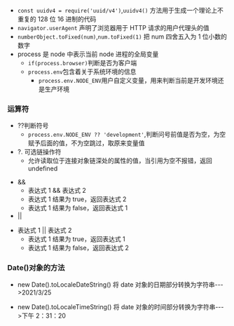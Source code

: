 - `const uuidv4 = require('uuid/v4')`,`uuidv4()` 方法用于生成一个理论上不重复的 128 位 16 进制的代码
- `navigator.userAgent` 声明了浏览器用于 HTTP 请求的用户代理头的值
- `numberObject.toFixed(num)`,`num.toFixed(1)` 把 num 四舍五入为 1 位小数的数字
- process 是 node 中表示当前 node 进程的全局变量
  - `if(process.browser)`判断是否为客户端
  - `process.env`包含着关于系统环境的信息
    - `process.env.NODE_ENV`用户自定义变量，用来判断当前是开发环境还是生产环境

### 运算符

- ??判断符号
  - `process.env.NODE_ENV ?? 'development'`,判断问号前值是否为空，为空赋予后面的值，不为空跳过，取原来变量值
- ?. 可选链操作符
  - 允许读取位于连接对象链深处的属性的值，当引用为空不报错，返回 undefined

* &&
  - 表达式 1 && 表达式 2
  - 表达式 1 结果为 true，返回表达式 2
  * 表达式 1 结果为 false，返回表达式 1
* ||

- 表达式 1 || 表达式 2
  - 表达式 1 结果为 true，返回表达式 1
  * 表达式 1 结果为 false，返回表达式 2

### Date()对象的方法

- new Date().toLocaleDateString() 将 date 对象的日期部分转换为字符串--->2021/3/25

* new Date().toLocaleTimeString() 将 date 对象的时间部分转换为字符串--->下午 2：31：20
